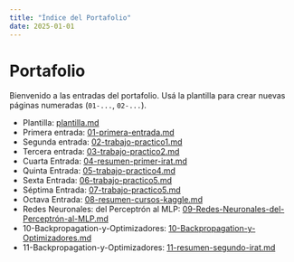 ```yaml
---
title: "Índice del Portafolio"
date: 2025-01-01
---
```


# Portafolio

Bienvenido a las entradas del portafolio. Usá la plantilla para crear nuevas páginas numeradas
(`01-...`, `02-...`).

- Plantilla: [plantilla.md](plantilla.md)
- Primera entrada: [01-primera-entrada.md](01-primera-entrada.md)
- Segunda entrada: [02-trabajo-practico1.md](02-trabajo-practico1.md)
- Tercera entrada: [03-trabajo-practico2.md](03-trabajo-practico2.md)
- Cuarta Entrada: [04-resumen-primer-irat.md](04-resumen-primer-irat.md)
- Quinta Entrada: [05-trabajo-practico4.md](05-trabajo-practico4.md)
- Sexta Entrada: [06-trabajo-practico5.md](06-trabajo-practico5.md)
- Séptima Entrada: [07-trabajo-practico5.md](07-trabajo-practico6.md)
- Octava Entrada: [08-resumen-cursos-kaggle.md](08-resumen-cursos-kaggle.md)
- Redes Neuronales: del Perceptrón al MLP: [09-Redes-Neuronales-del-Perceptrón-al-MLP.md](09-Redes-Neuronales-del-Perceptrón-al-MLP.md)
- 10-Backpropagation-y-Optimizadores: [10-Backpropagation-y-Optimizadores.md](10-Backpropagation-y-Optimizadores.md)
- 11-Backpropagation-y-Optimizadores: [11-resumen-segundo-irat.md](11-resumen-segundo-irat.md)